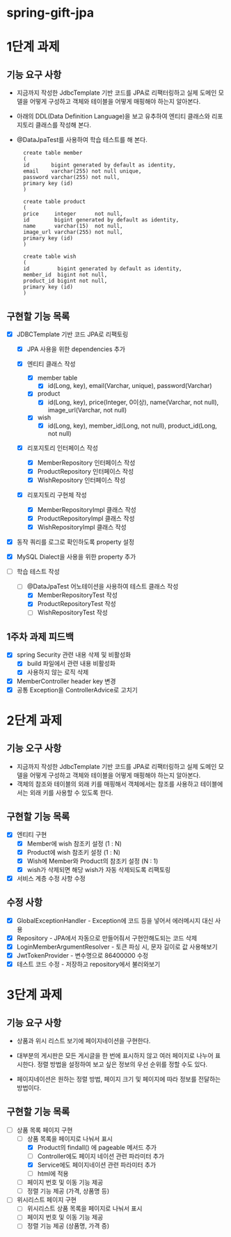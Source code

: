 # spring-gift-jpa

# 1단계 과제

## 기능 요구 사항
- 지금까지 작성한 JdbcTemplate 기반 코드를 JPA로 리팩터링하고 실제 도메인 모델을 어떻게 구성하고 객체와 테이블을 어떻게 매핑해야 하는지 알아본다.

- 아래의 DDL(Data Definition Language)을 보고 유추하여 엔티티 클래스와 리포지토리 클래스를 작성해 본다.
- @DataJpaTest를 사용하여 학습 테스트를 해 본다.
  ```
    create table member
    (
    id       bigint generated by default as identity,
    email    varchar(255) not null unique,
    password varchar(255) not null,
    primary key (id)
    )
  ```
  ```
    create table product
    (
    price     integer      not null,
    id        bigint generated by default as identity,
    name      varchar(15)  not null,
    image_url varchar(255) not null,
    primary key (id)
    )
  ```
  ```
    create table wish
    (
    id         bigint generated by default as identity,
    member_id  bigint not null,
    product_id bigint not null,
    primary key (id)
    )
  ```
## 구현할 기능 목록
- [x] JDBCTemplate 기반 코드 JPA로 리팩토링

  - [x] JPA 사용을 위한 dependencies 추가
  
  - [x] 엔티티 클래스 작성
    - [x] member table
      - [x] id(Long, key), email(Varchar, unique), password(Varchar)
    - [x] product
      - [x] id(Long, key), price(Integer, 0이상), name(Varchar, not null), image_url(Varchar, not null) 
    - [x] wish
      - [x] id(Long, key), member_id(Long, not null), product_id(Long, not null)
      
  - [x] 리포지토리 인터페이스 작성
    - [x] MemberRepository 인터페이스 작성
    - [x] ProductRepository 인터페이스 작성
    - [x] WishRepository 인터페이스 작성
  
  - [x] 리포지토리 구현체 작성
    - [x] MemberRepositoryImpl 클래스 작성
    - [x] ProductRepositoryImpl 클래스 작성
    - [x] WishRepositoryImpl 클래스 작성
    
- [x] 동작 쿼리를 로그로 확인하도록 property 설정

- [x] MySQL Dialect을 사용을 위한 property 추가

- [ ] 학습 테스트 작성
  - [ ] @DataJpaTest 어노테이션을 사용하여 테스트 클래스 작성
    - [x] MemberRepositoryTest 작성
    - [x] ProductRepositoryTest 작성 
    - [ ] WishRepositoryTest 작성

## 1주차 과제 피드백
- [x] spring Security 관련 내용 삭제 및 비활성화
  - [x] build 파일에서 관련 내용 비활성화
  - [x] 사용하지 않는 로직 삭제
- [x] MemberController header key 변경
- [x] 공통 Exception을 ControllerAdvice로 고치기

# 2단계 과제

## 기능 오구 사항
- 지금까지 작성한 JdbcTemplate 기반 코드를 JPA로 리팩터링하고 실제 도메인 모델을 어떻게 구성하고 객체와 테이블을 어떻게 매핑해야 하는지 알아본다.
- 객체의 참조와 테이블의 외래 키를 매핑해서 객체에서는 참조를 사용하고 테이블에서는 외래 키를 사용할 수 있도록 한다.

## 구현할 기능 목록
- [x] 엔티티 구현
  - [x] Member에 wish 참조키 설정 (1 : N)
  - [x] Product에 wish 참조키 설정 (1 : N)
  - [x] Wish에 Member와 Product의 참조키 설정 (N : 1)
  - [x] wish가 삭제되면 해당 wish가 자동 삭제되도록 리팩토링
- [x] 서비스 계층 수정 사항 수정

## 수정 사항
- [x] GlobalExceptionHandler - Exception에 코드 등을 넣어서 에러메시지 대신 사용
- [x] Repository - JPA에서 자동으로 만들어줘서 구현안해도되는 코드 삭제
- [x] LoginMemberArgumentResolver - 토큰 파싱 시, 문자 길이로 값 사용해보기
- [x] JwtTokenProvider - 변수명으로 86400000 수정
- [x] 테스트 코드 수정 - 저장하고 repository에서 불러와보기

# 3단계 과제

## 기능 요구 사항
- 상품과 위시 리스트 보기에 페이지네이션을 구현한다.

- 대부분의 게시판은 모든 게시글을 한 번에 표시하지 않고 여러 페이지로 나누어 표시한다. 정렬 방법을 설정하여 보고 싶은 정보의 우선 순위를 정할 수도 있다.
- 페이지네이션은 원하는 정렬 방법, 페이지 크기 및 페이지에 따라 정보를 전달하는 방법이다.

## 구현할 기능 목록
- [ ] 상품 목록 페이지 구현
  - [ ] 상품 목록을 페이지로 나눠서 표시
    - [x] Product의 findall() 에  pageable 메서드 추가
    - [ ] Controller에도 페이지 네이션 관련 파라미터 추가
    - [x] Service에도 페이지네이션 관련 파라미터 추가
    - [ ] html에 적용
  - [ ] 페이지 번호 및 이동 기능 제공
  - [ ] 정렬 기능 제공 (가격, 상품명 등)
- [ ] 위시리스트 페이지 구현
  - [ ] 위시리스트 상품 목록을 페이지로 나눠서 표시
  - [ ] 페이지 번호 및 이동 기능 제공
  - [ ] 정렬 기능 제공 (상품명, 가격 증)
